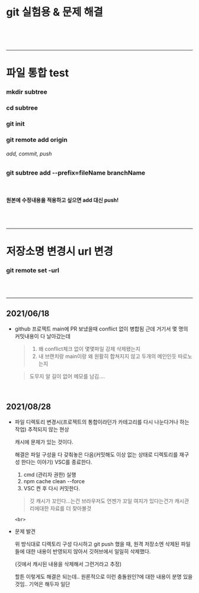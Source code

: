 # git 실험용 & 문제 해결

<br><br><br>

---

# 파일 통합 test

### mkdir subtree

### cd subtree

### git init

### git remote add origin <rootRepo>

###### add, commit, push

### git subtree add --prefix=fileName <wantTmoveURL> branchName

<br>

#### 원본에 수정내용을 적용하고 싶으면 add 대신 push!

<br><br>

---

# 저장소명 변경시 url 변경

### git remote set -url

<br><br>

---

## 2021/06/18

- github 프로젝트 main에 PR 보냈을때 conflict 없이 병합됨
  근데 거기서 몇 명의 커밋내용이 다 날아갔는데

  > 1. 왜 conflict체크 없이 몇몇파일 강제 삭제됐는지
  > 2. 내 브랜치랑 main이랑 왜 원활히 합쳐지지 않고 두개의 메인인듯 따로노는지

  > 도무지 알 길이 없어 메모를 남김....

<br>

## 2021/08/28

- 파일 디렉토리 변경시(프로젝트의 통합이라던가 카테고리를 다시 나눈다거나 하는 작업) 추적되지 않는 현상

  캐시에 문제가 있는 것이다.

  해결은 파일 구성을 다 갖춰놓은 다음(커밋해도 이상 없는 상태로 디렉토리를 재구성 한다는 이야기) VSC를 종료한다.

  1. cmd (관리자 권한) 실행
  2. npm cache clean --force
  3. VSC 켠 후 다시 커밋한다.

  > 깃 캐시가 꼬인다...는건 브라우저도 언젠가 꼬일 여지가 있다는건가 캐시관리에대한 자료를 더 찾아볼것

      <br>

- 문제 발견

  위 방식대로 디렉토리 구성 다시하고 git push 했을 때, 원격 저장소엔 삭제된 파일들에 대한 내용이 반영되지 않아서 깃허브에서 일일히 삭제했다.

  (깃에서 캐시된 내용을 삭제해서 그런거라고 추정)

  할튼 이렇게도 해결은 되는데.. 원론적으로 이런 충돌원인?에 대한 내용이 분명 있을것임.. 기억은 해두자 일단
